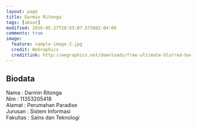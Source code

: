 ```yaml
---
layout: page
title: Darmin Ritonga
tags: [about]
modified: 2016-05-27T20:53:07.573882-04:00
comments: true
image:
  feature: sample-image-2.jpg
  credit: WeGraphics
  creditlink: http://wegraphics.net/downloads/free-ultimate-blurred-background-pack/
---
```

## Biodata
Nama : Darmin Ritonga<br>
Nim : 11353205418<br>
Alamat : Perumahan Paradise<br>
Jurusan : Sistem Informasi<br>
Fakultas : Sains dan Teknologi


